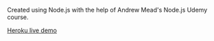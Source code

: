 Created using Node.js with the help of Andrew Mead's Node.js Udemy course.

[Heroku live demo](https://pavlidin-weather-application.herokuapp.com)
